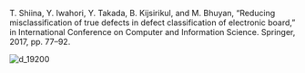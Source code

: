 T. Shiina, Y. Iwahori, Y. Takada, B. Kijsirikul, and M. Bhuyan, “Reducing misclassification of true defects in defect classification of electronic board,” in International Conference on Computer and Information Science. Springer, 2017, pp. 77–92.

![d_19200](https://user-images.githubusercontent.com/124348594/220330042-274a7e9a-7359-49e9-9605-2a1cb6ad99a6.png)
